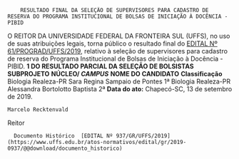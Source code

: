         RESULTADO FINAL DA SELEÇÃO DE SUPERVISORES PARA CADASTRO DE RESERVA DO PROGRAMA INSTITUCIONAL DE BOLSAS DE INICIAÇÃO À DOCÊNCIA - PIBID  

 O REITOR DA UNIVERSIDADE FEDERAL DA FRONTEIRA SUL (UFFS), no uso de suas atribuições legais, torna público o resultado final do [EDITAL Nº 61/PROGRAD/UFFS/2019](https://www.uffs.edu.br/atos-normativos/edital/prograd/2019-0061), relativo à seleção de supervisores para cadastro de reserva do Programa Institucional de Bolsas de Iniciação à Docência - PIBID.  **1 DO RESULTADO PARCIAL DA SELEÇÃO DE BOLSISTAS**     **SUBPROJETO**   **NÚCLEO/ *CAMPUS***    **NOME DO CANDIDATO**   **Classificação**     Biologia   Realeza-PR   Sara Regina Sampaio de Pontes   1ª     Biologia   Realeza-PR   Alessandra Bortolotto Baptista   2ª            **Data do ato:** Chapecó-SC, 13 de setembro de 2019.   
 

    Marcelo Recktenvald   
 Reitor 

      Documento Histórico  [EDITAL Nº 937/GR/UFFS/2019](https://www.uffs.edu.br/atos-normativos/edital/gr/2019-0937/@@download/documento_historico)     
      